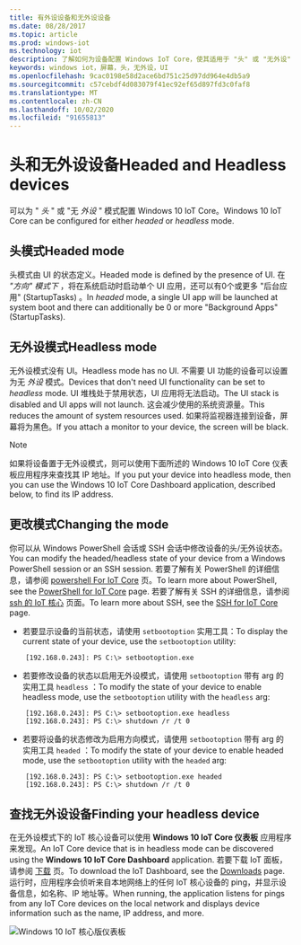 ```yaml
---
title: 有外设设备和无外设设备
ms.date: 08/28/2017
ms.topic: article
ms.prod: windows-iot
ms.technology: iot
description: 了解如何为设备配置 Windows IoT Core，使其适用于 "头" 或 "无外设" 模式。
keywords: windows iot，屏幕，头，无外设，UI
ms.openlocfilehash: 9cac0198e58d2ace6bd751c25d97dd964e4db5a9
ms.sourcegitcommit: c57cebdf4d083079f41ec92ef65d897fd3c0faf8
ms.translationtype: MT
ms.contentlocale: zh-CN
ms.lasthandoff: 10/02/2020
ms.locfileid: "91655813"
---
```

# <a name="headed-and-headless-devices"></a><span data-ttu-id="d157c-104">头和无外设设备</span><span class="sxs-lookup"><span data-stu-id="d157c-104">Headed and Headless devices</span></span>

<span data-ttu-id="d157c-105">可以为 " *头* " 或 "无 *外设* " 模式配置 Windows 10 IoT Core。</span><span class="sxs-lookup"><span data-stu-id="d157c-105">Windows 10 IoT Core can be configured for either *headed* or *headless* mode.</span></span> 

## <a name="headed-mode"></a><span data-ttu-id="d157c-106">头模式</span><span class="sxs-lookup"><span data-stu-id="d157c-106">Headed mode</span></span>
<span data-ttu-id="d157c-107">头模式由 UI 的状态定义。</span><span class="sxs-lookup"><span data-stu-id="d157c-107">Headed mode is defined by the presence of UI.</span></span> <span data-ttu-id="d157c-108">在 *"方向" 模式下* ，将在系统启动时启动单个 UI 应用，还可以有0个或更多 "后台应用" (StartupTasks) 。</span><span class="sxs-lookup"><span data-stu-id="d157c-108">In *headed* mode, a single UI app will be launched at system boot and there can additionally be 0 or more "Background Apps" (StartupTasks).</span></span> 

## <a name="headless-mode"></a><span data-ttu-id="d157c-109">无外设模式</span><span class="sxs-lookup"><span data-stu-id="d157c-109">Headless mode</span></span>
<span data-ttu-id="d157c-110">无外设模式没有 UI。</span><span class="sxs-lookup"><span data-stu-id="d157c-110">Headless mode has no UI.</span></span>  <span data-ttu-id="d157c-111">不需要 UI 功能的设备可以设置为无 *外设* 模式。</span><span class="sxs-lookup"><span data-stu-id="d157c-111">Devices that don't need UI functionality can be set to *headless* mode.</span></span> <span data-ttu-id="d157c-112">UI 堆栈处于禁用状态，UI 应用将无法启动。</span><span class="sxs-lookup"><span data-stu-id="d157c-112">The UI stack is disabled and UI apps will not launch.</span></span> <span data-ttu-id="d157c-113">这会减少使用的系统资源量。</span><span class="sxs-lookup"><span data-stu-id="d157c-113">This reduces the amount of system resources used.</span></span> <span data-ttu-id="d157c-114">如果将监视器连接到设备，屏幕将为黑色。</span><span class="sxs-lookup"><span data-stu-id="d157c-114">If you attach a monitor to your device, the screen will be black.</span></span>

> [!NOTE]
> <span data-ttu-id="d157c-115">如果将设备置于无外设模式，则可以使用下面所述的 Windows 10 IoT Core 仪表板应用程序来查找其 IP 地址。</span><span class="sxs-lookup"><span data-stu-id="d157c-115">If you put your device into headless mode, then you can use the Windows 10 IoT Core Dashboard application, described below, to find its IP address.</span></span>

## <a name="changing-the-mode"></a><span data-ttu-id="d157c-116">更改模式</span><span class="sxs-lookup"><span data-stu-id="d157c-116">Changing the mode</span></span>
<span data-ttu-id="d157c-117">你可以从 Windows PowerShell 会话或 SSH 会话中修改设备的头/无外设状态。</span><span class="sxs-lookup"><span data-stu-id="d157c-117">You can modify the headed/headless state of your device from a Windows PowerShell session or an SSH session.</span></span> <span data-ttu-id="d157c-118">若要了解有关 PowerShell 的详细信息，请参阅 [powershell For IoT Core](../connect-your-device/PowerShell.md) 页。</span><span class="sxs-lookup"><span data-stu-id="d157c-118">To learn more about PowerShell, see the [PowerShell for IoT Core](../connect-your-device/PowerShell.md) page.</span></span> <span data-ttu-id="d157c-119">若要了解有关 SSH 的详细信息，请参阅 [ssh 的 IoT 核心](../connect-your-device/SSH.md) 页面。</span><span class="sxs-lookup"><span data-stu-id="d157c-119">To learn more about SSH, see the [SSH for IoT Core](../connect-your-device/SSH.md) page.</span></span>

* <span data-ttu-id="d157c-120">若要显示设备的当前状态，请使用 `setbootoption` 实用工具：</span><span class="sxs-lookup"><span data-stu-id="d157c-120">To display the current state of your device, use the `setbootoption` utility:</span></span>

~~~
    [192.168.0.243]: PS C:\> setbootoption.exe
~~~

* <span data-ttu-id="d157c-121">若要修改设备的状态以启用无外设模式，请使用 `setbootoption` 带有 arg 的实用工具 `headless` ：</span><span class="sxs-lookup"><span data-stu-id="d157c-121">To modify the state of your device to enable headless mode, use the `setbootoption` utility with the `headless` arg:</span></span>

~~~
    [192.168.0.243]: PS C:\> setbootoption.exe headless
    [192.168.0.243]: PS C:\> shutdown /r /t 0
~~~

* <span data-ttu-id="d157c-122">若要将设备的状态修改为启用方向模式，请使用 `setbootoption` 带有 arg 的实用工具 `headed` ：</span><span class="sxs-lookup"><span data-stu-id="d157c-122">To modify the state of your device to enable headed mode, use the `setbootoption` utility with the `headed` arg:</span></span>

~~~
    [192.168.0.243]: PS C:\> setbootoption.exe headed
    [192.168.0.243]: PS C:\> shutdown /r /t 0
~~~

## <a name="finding-your-headless-device"></a><span data-ttu-id="d157c-123">查找无外设设备</span><span class="sxs-lookup"><span data-stu-id="d157c-123">Finding your headless device</span></span>

<span data-ttu-id="d157c-124">在无外设模式下的 IoT 核心设备可以使用 **Windows 10 IoT Core 仪表板** 应用程序来发现。</span><span class="sxs-lookup"><span data-stu-id="d157c-124">An IoT Core device that is in headless mode can be discovered using the **Windows 10 IoT Core Dashboard** application.</span></span>  <span data-ttu-id="d157c-125">若要下载 IoT 面板，请参阅 [下载](https://go.microsoft.com/fwlink/?LinkID=708576) 页。</span><span class="sxs-lookup"><span data-stu-id="d157c-125">To download the IoT Dashboard, see the [Downloads](https://go.microsoft.com/fwlink/?LinkID=708576) page.</span></span>
<span data-ttu-id="d157c-126">运行时，应用程序会侦听来自本地网络上的任何 IoT 核心设备的 ping，并显示设备信息，如名称、IP 地址等。</span><span class="sxs-lookup"><span data-stu-id="d157c-126">When running, the application listens for pings from any IoT Core devices on the local network and displays device information such as the name, IP address, and more.</span></span>

![Windows 10 IoT 核心版仪表板](../media/HeadlessMode/selectDevice.png)
